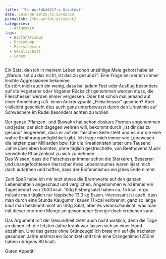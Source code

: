 ```yaml
---
title: 'The World&#8217;s Greatest'
date: 2010-06-29T20:43:53+02:00
permalink: /the-worlds-greatest/
categories:
  - Allgemein
tags:
  - Biofanatismus
  - Braindump
  - Fleischesser
  - Gesellschaft
  - Leben
---
```

Ein Satz, den ich in meinem Leben schon unzählige Male gehört habe ist „Warum isst du das nicht, ist das zu gesund?“. 
Eine Frage bei der ich immer leichte Aggressionen bekomme.  
Es stört mich auch ein wenig, dass bei jedem Fest oder Ausflug besonders auf die Vegetarier oder Veganer Rücksicht genommen werden muss, 
die Fleischesser werden immer vergessen. Oder hat schon mal jemand auf einer Anmeldung o.Ä. einen Ankreuzpunkt „Fleischesser“ gesehen? 
Aber vielleicht geschieht dies auch ganz unterbewusst durch den Urinstinkt auf Schwächere im Rudel besonders achten zu wollen.  

Der ganze Pflanzen- und Biowahn hat schon obskure Formen angenommen und jeder, der sich dagegen wehren will, 
bekommt durch „ist dir das zu gesund“ eingeredet, dass er auf der falschen Seite steht und es nur die eine wahre Ernährungsmöglichkeit gibt. 
Ich frage mich immer wie Lebewesen die letzten paar Milliarden bzw. für die Kreationisten unter uns Tausend Jahre überleben konnten, 
ohne täglich gestreichelte, von Beethovens Musik verwöhnte Pflanzenkost zu sich zu nehmen.  
Das Wissen, dass die Fleischesser immer schon die Stärkeren, Besseren und unangefochtenen Herrscher ihres 
Lebensraumes waren lässt mich doch aufatmen und hoffen, dass der Biofanatismus ein jähes Ende nimmt.

Zum Spaß habe ich mir letzt etwas die Brennwerte auf den ganzen Lebensmitteln angeschaut und verglichen. 
Angenommen wird immer ein Tagesbedarf von 2000 kcal. 100g Eisbergsalat haben ca. 15 kcal, ergo müsste man täglich nur läppische 13,3 kg Essen. 
Interessant ist auch, dass man durch eine Stunde Kaugummi kauen 11 kcal verbrennt, ganz so lange kaut man bestimmt nicht an 100g Salat, 
aber es veranschaulicht, was man mit dieser enormen Menge an gewonnener Energie doch erreichen kann.

Das Argument mit der Gesundheit zieht auch nicht wirklich, denn die Tage an denen ich die letzten Jahre krank war 
lassen sich an einer Hand abzählen. Und das ganze ohne Grünzeugs! Ich brate mir auf die nächsten gesunden Jahre erstmal 
ein Schnitzel und trink eine Orangenlimo (250ml haben übrigens 80 kcal). 
 
Guten Appetit!